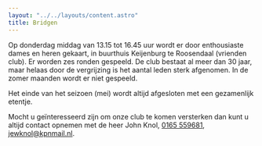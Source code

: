 ```yaml
---
layout: "../../layouts/content.astro"
title: Bridgen
---
```


Op donderdag middag van 13.15 tot 16.45 uur wordt er door enthousiaste dames en heren gekaart, in buurthuis Keijenburg te Roosendaal (vrienden club). Er worden zes ronden gespeeld.
De club bestaat al meer dan 30 jaar, maar helaas door de vergrijzing is het aantal leden sterk afgenomen. In de zomer maanden wordt er niet gespeeld.

Het einde van het seizoen (mei) wordt altijd afgesloten met een gezamenlijk etentje.

Mocht u geïnteresseerd zijn om onze club te komen versterken dan kunt u altijd contact opnemen met de heer John Knol, [0165 559681](tel:0165559681), [jewknol@kpnmail.nl](mailto:jewknol@kpnmail.nl).